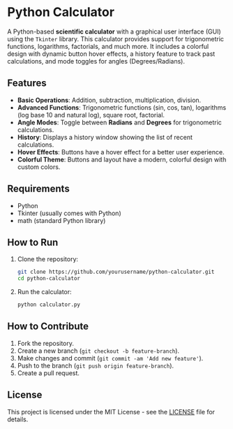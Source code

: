 # Python Calculator

A Python-based **scientific calculator** with a graphical user interface (GUI) using the `Tkinter` library. This calculator provides support for trigonometric functions, logarithms, factorials, and much more. It includes a colorful design with dynamic button hover effects, a history feature to track past calculations, and mode toggles for angles (Degrees/Radians).

## Features

- **Basic Operations**: Addition, subtraction, multiplication, division.
- **Advanced Functions**: Trigonometric functions (sin, cos, tan), logarithms (log base 10 and natural log), square root, factorial.
- **Angle Modes**: Toggle between **Radians** and **Degrees** for trigonometric calculations.
- **History**: Displays a history window showing the list of recent calculations.
- **Hover Effects**: Buttons have a hover effect for a better user experience.
- **Colorful Theme**: Buttons and layout have a modern, colorful design with custom colors.

## Requirements

- Python 
- Tkinter (usually comes with Python)
- math (standard Python library)

## How to Run

1. Clone the repository:
    ```bash
    git clone https://github.com/yourusername/python-calculator.git
    cd python-calculator
    ```

2. Run the calculator:
    ```bash
    python calculator.py
    ```

## How to Contribute

1. Fork the repository.
2. Create a new branch (`git checkout -b feature-branch`).
3. Make changes and commit (`git commit -am 'Add new feature'`).
4. Push to the branch (`git push origin feature-branch`).
5. Create a pull request.

## License

This project is licensed under the MIT License - see the [LICENSE](LICENSE) file for details.
